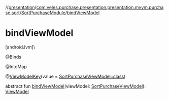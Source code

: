 //[presentation](../../../index.md)/[com.veles.purchase.presentation.presentation.mvvm.purchase.sort](../index.md)/[SortPurchaseModule](index.md)/[bindViewModel](bind-view-model.md)

# bindViewModel

[androidJvm]\

@Binds

@IntoMap

@[ViewModelKey](../../com.veles.purchase.presentation.di.annotation.mapkey/-view-model-key/index.md)(value = [SortPurchaseViewModel::class](../-sort-purchase-view-model/index.md))

abstract fun [bindViewModel](bind-view-model.md)(viewModel: [SortPurchaseViewModel](../-sort-purchase-view-model/index.md)): [ViewModel](https://developer.android.com/reference/kotlin/androidx/lifecycle/ViewModel.html)
